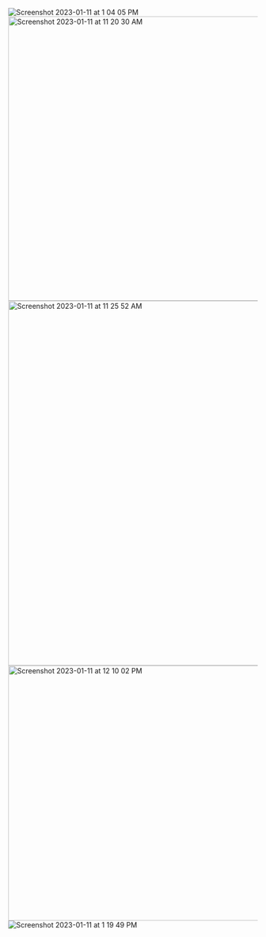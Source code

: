 ![Screenshot 2023-01-11 at 1 04 05 PM](https://user-images.githubusercontent.com/43663025/211921200-f604ea71-c080-4d0d-82cc-38781952c767.png)
<img width="573" alt="Screenshot 2023-01-11 at 11 20 30 AM" src="https://user-images.githubusercontent.com/43663025/211921210-3f7ca91d-4263-41e2-806f-ab4123028d41.png">
<img width="735" alt="Screenshot 2023-01-11 at 11 25 52 AM" src="https://user-images.githubusercontent.com/43663025/211921215-d27efceb-5ce8-40c8-bb96-8f31db5f43ef.png">
<img width="514" alt="Screenshot 2023-01-11 at 12 10 02 PM" src="https://user-images.githubusercontent.com/43663025/211921222-ce54ab67-ff25-4b8a-9cab-56c31608222f.png">
![Screenshot 2023-01-11 at 1 19 49 PM](https://user-images.githubusercontent.com/43663025/211921207-38039b0f-a226-4590-b022-02584b64c207.png)
